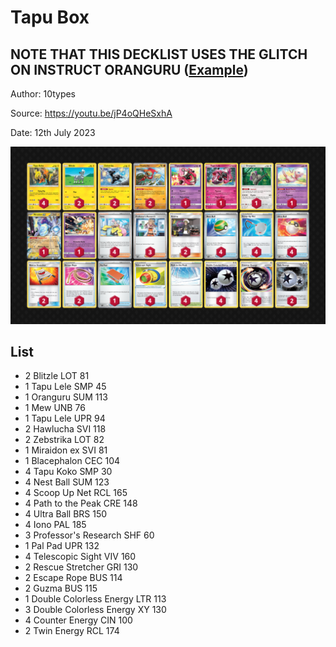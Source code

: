 # Tapu Box

## NOTE THAT THIS DECKLIST USES THE GLITCH ON INSTRUCT ORANGURU ([Example](https://twitter.com/kinoita_shiro/status/1667139351086792704))

Author: 10types

Source: <https://youtu.be/jP4oQHeSxhA>

Date: 12th July 2023

![decklist](../../images/PAL/Tapu%20Box/1-%20Tapu%20Box.png)

## List

* 2 Blitzle LOT 81
* 1 Tapu Lele SMP 45
* 1 Oranguru SUM 113
* 1 Mew UNB 76
* 1 Tapu Lele UPR 94
* 2 Hawlucha SVI 118
* 2 Zebstrika LOT 82
* 1 Miraidon ex SVI 81
* 1 Blacephalon CEC 104
* 4 Tapu Koko SMP 30
* 4 Nest Ball SUM 123
* 4 Scoop Up Net RCL 165
* 4 Path to the Peak CRE 148
* 4 Ultra Ball BRS 150
* 4 Iono PAL 185
* 3 Professor's Research SHF 60
* 1 Pal Pad UPR 132
* 4 Telescopic Sight VIV 160
* 2 Rescue Stretcher GRI 130
* 2 Escape Rope BUS 114
* 2 Guzma BUS 115
* 1 Double Colorless Energy LTR 113
* 3 Double Colorless Energy XY 130
* 4 Counter Energy CIN 100
* 2 Twin Energy RCL 174
